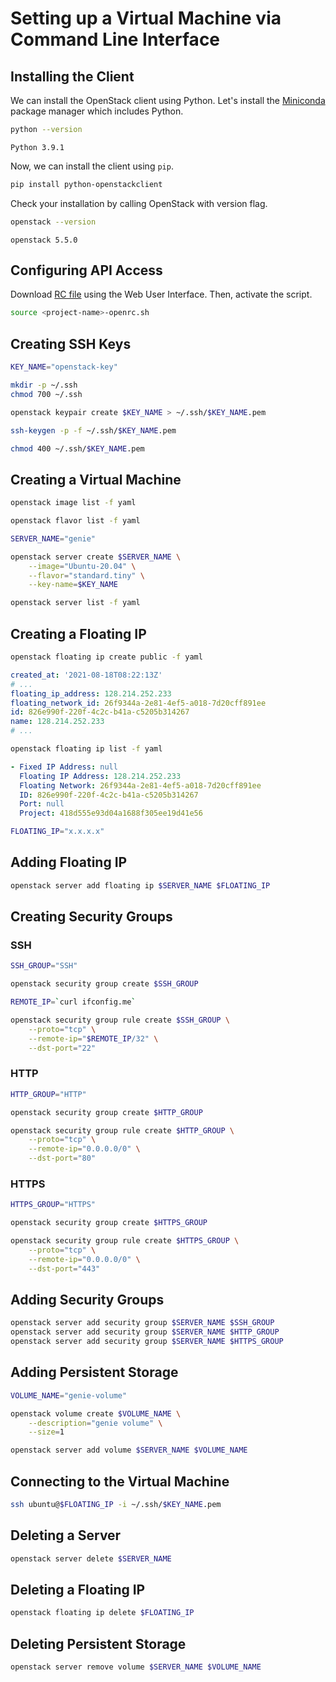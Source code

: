 # Setting up a Virtual Machine via Command Line Interface
## Installing the Client
We can install the OpenStack client using Python. Let's install the [Miniconda](https://docs.conda.io/en/latest/miniconda.html) package manager which includes Python.

```bash
python --version
```

```
Python 3.9.1
```

Now, we can install the client using `pip`.

```bash
pip install python-openstackclient
```

Check your installation by calling OpenStack with version flag.

```bash
openstack --version
```

```
openstack 5.5.0
```


## Configuring API Access
Download [RC file](https://pouta.csc.fi/dashboard/project/api_access/openrc/) using the Web User Interface. Then, activate the script.

```bash
source <project-name>-openrc.sh
```


## Creating SSH Keys
```bash
KEY_NAME="openstack-key"
```

```bash
mkdir -p ~/.ssh
chmod 700 ~/.ssh
```

```bash
openstack keypair create $KEY_NAME > ~/.ssh/$KEY_NAME.pem
```

```bash
ssh-keygen -p -f ~/.ssh/$KEY_NAME.pem
```

```bash
chmod 400 ~/.ssh/$KEY_NAME.pem
```


## Creating a Virtual Machine
```bash
openstack image list -f yaml
```

```bash
openstack flavor list -f yaml
```

```bash
SERVER_NAME="genie"
```

```bash
openstack server create $SERVER_NAME \
    --image="Ubuntu-20.04" \
    --flavor="standard.tiny" \
    --key-name=$KEY_NAME
```

```bash
openstack server list -f yaml
```


## Creating a Floating IP
```bash
openstack floating ip create public -f yaml
```

```yaml
created_at: '2021-08-18T08:22:13Z'
# ...
floating_ip_address: 128.214.252.233
floating_network_id: 26f9344a-2e81-4ef5-a018-7d20cff891ee
id: 826e990f-220f-4c2c-b41a-c5205b314267
name: 128.214.252.233
# ...
```

```bash
openstack floating ip list -f yaml
```

```yaml
- Fixed IP Address: null
  Floating IP Address: 128.214.252.233
  Floating Network: 26f9344a-2e81-4ef5-a018-7d20cff891ee
  ID: 826e990f-220f-4c2c-b41a-c5205b314267
  Port: null
  Project: 418d555e93d04a1688f305ee19d41e56
```

```bash
FLOATING_IP="x.x.x.x"
```


## Adding Floating IP
```bash
openstack server add floating ip $SERVER_NAME $FLOATING_IP
```


## Creating Security Groups
### SSH
```bash
SSH_GROUP="SSH"
```

```bash
openstack security group create $SSH_GROUP
```

```bash
REMOTE_IP=`curl ifconfig.me`
```

```bash
openstack security group rule create $SSH_GROUP \
    --proto="tcp" \
    --remote-ip="$REMOTE_IP/32" \
    --dst-port="22"
```

### HTTP
```bash
HTTP_GROUP="HTTP"
```

```bash
openstack security group create $HTTP_GROUP
```

```bash
openstack security group rule create $HTTP_GROUP \
    --proto="tcp" \
    --remote-ip="0.0.0.0/0" \
    --dst-port="80"
```

### HTTPS
```bash
HTTPS_GROUP="HTTPS"
```

```bash
openstack security group create $HTTPS_GROUP
```

```bash
openstack security group rule create $HTTPS_GROUP \
    --proto="tcp" \
    --remote-ip="0.0.0.0/0" \
    --dst-port="443"
```


## Adding Security Groups
```bash
openstack server add security group $SERVER_NAME $SSH_GROUP
openstack server add security group $SERVER_NAME $HTTP_GROUP
openstack server add security group $SERVER_NAME $HTTPS_GROUP
```


## Adding Persistent Storage
```bash
VOLUME_NAME="genie-volume"
```

```bash
openstack volume create $VOLUME_NAME \
    --description="genie volume" \
    --size=1
```

```bash
openstack server add volume $SERVER_NAME $VOLUME_NAME
```


## Connecting to the Virtual Machine
```bash
ssh ubuntu@$FLOATING_IP -i ~/.ssh/$KEY_NAME.pem
```


## Deleting a Server
```bash
openstack server delete $SERVER_NAME
```


## Deleting a Floating IP
```bash
openstack floating ip delete $FLOATING_IP
```


## Deleting Persistent Storage
```bash
openstack server remove volume $SERVER_NAME $VOLUME_NAME
```
